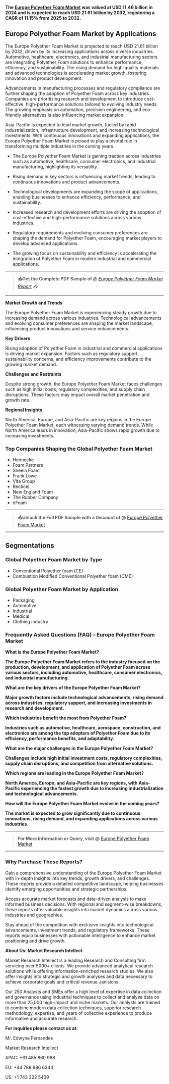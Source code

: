 <p><strong>The <a href="https://www.marketresearchintellect.com/download-sample/?rid=944061&amp;utm_source=Pulse-April-Europe&amp;utm_medium=852">Europe Polyether Foam Market</a> was valued at USD 11.46 billion in 2024 and is expected to reach USD 21.61 billion by 2032, registering a CAGR of 11.15% from 2025 to 2032.</strong></p><h2>Europe Polyether Foam Market by Applications&nbsp;</h2><p><p>The Europe Polyether Foam Market is projected to reach USD 21.61 billion by 2032, driven by its increasing applications across diverse industries. Automotive, healthcare, electronics, and industrial manufacturing sectors are integrating Polyether Foam solutions to enhance performance, efficiency, and sustainability. The rising demand for high-quality materials and advanced technologies is accelerating market growth, fostering innovation and product development.</p><p>Advancements in manufacturing processes and regulatory compliance are further shaping the adoption of Polyether Foam across key industries. Companies are prioritizing research and development to introduce cost-effective, high-performance solutions tailored to evolving industry needs. The growing emphasis on automation, precision engineering, and eco-friendly alternatives is also influencing market expansion.</p><p>Asia-Pacific is expected to lead market growth, fueled by rapid industrialization, infrastructure development, and increasing technological investments. With continuous innovations and expanding applications, the Europe Polyether Foam Market is poised to play a pivotal role in transforming multiple industries in the coming years.</p></p><ul><li><p>The Europe Polyether Foam Market is gaining traction across industries such as automotive, healthcare, consumer electronics, and industrial manufacturing, highlighting its versatility.</p></li><li><p>Rising demand in key sectors is influencing market trends, leading to continuous innovations and product advancements.</p></li><li><p>Technological developments are expanding the scope of applications, enabling businesses to enhance efficiency, performance, and sustainability.</p></li><li><p>Increased research and development efforts are driving the adoption of cost-effective and high-performance solutions across various industries.</p></li><li><p>Regulatory requirements and evolving consumer preferences are shaping the demand for Polyether Foam, encouraging market players to develop advanced applications.</p></li><li><p>The growing focus on sustainability and efficiency is accelerating the integration of Polyether Foam in modern industrial and commercial applications.</p></li></ul><hr /><blockquote><p><strong><span class="font-[700]">📥Get the Complete PDF Sample of @ </span></strong><em><span class="font-[700]"><a href="https://www.marketresearchintellect.com/download-sample/?rid=944061&amp;utm_source=Pulse-April-Europe&amp;utm_medium=852" target="_blank" data-tracking-control-name="article-ssr-frontend-pulse_little-text-block" data-tracking-will-navigate="" data-test-link="">Europe Polyether Foam Market Report</a>&nbsp;📥</span></em></p></blockquote><hr /><p class="" data-start="77" data-end="360"><strong data-start="77" data-end="105">Market Growth and Trends</strong></p><p class="" data-start="77" data-end="360">The Europe Polyether Foam Market is experiencing steady growth due to increasing demand across various industries. Technological advancements and evolving consumer preferences are shaping the market landscape, influencing product innovations and service enhancements.</p><p class="" data-start="362" data-end="606"><strong data-start="362" data-end="377">Key Drivers</strong></p><p class="" data-start="362" data-end="606">Rising adoption of Polyether Foam in industrial and commercial applications is driving market expansion. Factors such as regulatory support, sustainability concerns, and efficiency improvements contribute to the growing market demand.</p><p class="" data-start="608" data-end="849"><strong data-start="608" data-end="637">Challenges and Restraints</strong></p><p class="" data-start="608" data-end="849">Despite strong growth, the Europe Polyether Foam Market faces challenges such as high initial costs, regulatory complexities, and supply chain disruptions. These factors may impact overall market penetration and growth rate.</p><p class="" data-start="851" data-end="1095"><strong data-start="851" data-end="872">Regional Insights</strong></p><p class="" data-start="851" data-end="1095">North America, Europe, and Asia-Pacific are key regions in the Europe Polyether Foam Market, each witnessing varying demand trends. While North America leads in innovation, Asia-Pacific shows rapid growth due to increasing investments.</p><p><h3>Top Companies Shaping the Global Polyether Foam Market </h3><ul><li>Hennecke</li><li>Foam Partners</li><li>Sheela Foam</li><li>Frank Lowe</li><li>Vita Group</li><li>Recticel</li><li>New England Foam</li><li>The Rubber Company</li><li>eFoam</li></ul></p><hr /><blockquote><p><strong>📥Unlock the Full PDF Sample with a Discount of @</strong> <a href="https://www.marketresearchintellect.com/ask-for-discount/?rid=944061&amp;utm_source=Pulse-April-Europe&amp;utm_medium=852">Europe Polyether Foam Market</a></p></blockquote><hr /><p><h2>Segmentations</h2><h3>Global Polyether Foam Market by Type</h3><ul><li>Conventional Polyether foam (CE)</li><li>Combustion Modified Conventional Polyether foam (CME)</li></ul><h3>Global Polyether Foam Market by Application</h3><ul><li>Packaging</li><li>Automotive</li><li>Industrial</li><li>Medical</li><li>Clothing industry</li></ul></p><h3><strong>Frequently Asked Questions (FAQ) &ndash; Europe Polyether Foam Market</strong></h3><p><strong>What is the Europe Polyether Foam Market?</strong></p><p><strong>The Europe Polyether Foam Market refers to the industry focused on the production, development, and application of Polyether Foam across various sectors, including automotive, healthcare, consumer electronics, and industrial manufacturing.</strong></p><p><strong>What are the key drivers of the Europe Polyether Foam Market?</strong></p><p><strong>Major growth factors include technological advancements, rising demand across industries, regulatory support, and increasing investments in research and development.</strong></p><p><strong>Which industries benefit the most from Polyether Foam?</strong></p><p><strong>Industries such as automotive, healthcare, aerospace, construction, and electronics are among the top adopters of Polyether Foam due to its efficiency, performance benefits, and adaptability.</strong></p><p><strong>What are the major challenges in the Europe Polyether Foam Market?</strong></p><p><strong>Challenges include high initial investment costs, regulatory complexities, supply chain disruptions, and competition from alternative solutions.</strong></p><p><strong>Which regions are leading in the Europe Polyether Foam Market?</strong></p><p><strong>North America, Europe, and Asia-Pacific are key regions, with Asia-Pacific experiencing the fastest growth due to increasing industrialization and technological advancements.</strong></p><p><strong>How will the Europe Polyether Foam Market evolve in the coming years?</strong></p><p><strong>The market is expected to grow significantly due to continuous innovations, rising demand, and expanding applications across various industries.</strong></p><hr /><blockquote><p><span class="font-[700]"><strong>For More Information or Query, visit&nbsp;@</strong>&nbsp;</span><span class="font-[700]"><a href="https://www.marketresearchintellect.com/product/global-polyether-foam-market/?utm_source=Linkedin&utm_medium=852" target="_blank" data-tracking-control-name="article-ssr-frontend-pulse_little-text-block" data-tracking-will-navigate="" data-test-link="">Europe Polyether Foam Market</a></span></p></blockquote><hr /><h3><strong data-start="0" data-end="31">Why Purchase These Reports?</strong></h3><p class="" data-start="35" data-end="297">Gain a comprehensive understanding of the Europe Polyether Foam Market with in-depth insights into key trends, growth drivers, and challenges. These reports provide a detailed competitive landscape, helping businesses identify emerging opportunities and strategic partnerships.</p><p class="" data-start="299" data-end="540">Access accurate market forecasts and data-driven analysis to make informed business decisions. With regional and segment-wise breakdowns, these reports offer valuable insights into market dynamics across various industries and geographies.</p><p class="" data-start="542" data-end="784">Stay ahead of the competition with exclusive insights into technological advancements, investment trends, and regulatory frameworks. These reports equip businesses with actionable intelligence to enhance market positioning and drive growth.</p><p><strong><span class="font-[700]">About Us: Market Research Intellect</span></strong></p><p><span class="">Market Research Intellect is a leading Research and Consulting firm servicing over 5000+ clients. We provide advanced analytical research solutions while offering information-enriched research studies.&nbsp;</span>We also offer insights into strategic and growth analyses and data necessary to achieve corporate goals and critical revenue Janisions.</p><p><span class="">Our 250 Analysts and SMEs offer a high level of expertise in data collection and governance using industrial techniques to collect and analyze data on more than 25,000 high-impact and niche markets. Our analysts are trained to combine modern data collection techniques, superior research methodology, expertise, and years of collective experience to produce informative and accurate research.</span></p><p><strong>For inquiries please contact us at:</strong></p><p>Mr. Edwyne Fernandes</p><p>Market Research Intellect</p><p>APAC: +61 485 860 968</p><p>EU: +44 788 886 6344</p><p>US: +1 743 222 5439</p>